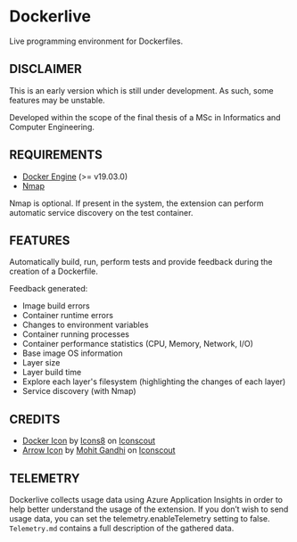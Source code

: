 # Dockerlive

Live programming environment for Dockerfiles.

## DISCLAIMER

This is an early version which is still under development. As such, some features may be unstable.

Developed within the scope of the final thesis of a MSc in Informatics and Computer Engineering.

## REQUIREMENTS

- [Docker Engine](https://www.docker.com/) (>= v19.03.0)
- [Nmap](https://nmap.org/)

Nmap is optional. If present in the system, the extension can perform automatic service discovery on the test container.

## FEATURES

Automatically build, run, perform tests and provide feedback during the creation of a Dockerfile.

Feedback generated:
- Image build errors
- Container runtime errors
- Changes to environment variables
- Container running processes
- Container performance statistics (CPU, Memory, Network, I/O)
- Base image OS information
- Layer size
- Layer build time
- Explore each layer's filesystem (highlighting the changes of each layer)
- Service discovery (with Nmap)

## CREDITS

- [Docker Icon](https://iconscout.com/icons/docker) by [Icons8](https://iconscout.com/contributors/icons8) on [Iconscout](Iconscout)
- [Arrow Icon](https://iconscout.com/icons/arrow) by [Mohit Gandhi](https://iconscout.com/contributors/mcgandhi61) on [Iconscout](Iconscout)

## TELEMETRY

Dockerlive collects usage data using Azure Application Insights in order to help better understand the usage of the extension. If you don’t wish to send usage data, you can set the telemetry.enableTelemetry setting to false. `Telemetry.md` contains a full description of the gathered data.